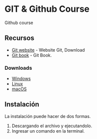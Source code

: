 # GIT & Github Course
Github course


## Recursos

* [Git website](https://git-scm.com/) - Website Git, Download
* [Git book](https://git-scm.com/book/en/v2) - Git Book.

### Downloads

 * [Windows](https://git-scm.com/downloads/win)
 * [Linux](https://git-scm.com/downloads/linux)
 * [macOS](https://git-scm.com/downloads/mac)

## Instalación  
La instalación puede hacer de dos formas.
1. Descargando el archivo y ejecutandolo.
2. Ingresar un comando en la terminal.
